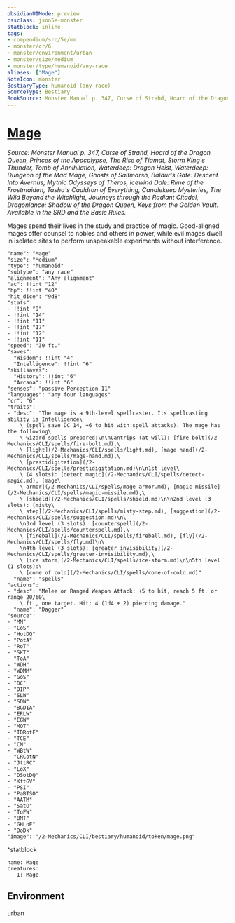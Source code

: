 ```yaml
---
obsidianUIMode: preview
cssclass: json5e-monster
statblock: inline
tags:
- compendium/src/5e/mm
- monster/cr/6
- monster/environment/urban
- monster/size/medium
- monster/type/humanoid/any-race
aliases: ["Mage"]
NoteIcon: monster
BestiaryType: humanoid (any race)
SourceType: Bestiary
BookSource: Monster Manual p. 347, Curse of Strahd, Hoard of the Dragon Queen, Princes of the Apocalypse, The Rise of Tiamat, Storm King's Thunder, Tomb of Annihilation, Waterdeep: Dragon Heist, Waterdeep: Dungeon of the Mad Mage, Ghosts of Saltmarsh, Baldur's Gate: Descent Into Avernus, Mythic Odysseys of Theros, Icewind Dale: Rime of the Frostmaiden, Tasha's Cauldron of Everything, Candlekeep Mysteries, The Wild Beyond the Witchlight, Journeys through the Radiant Citadel, Dragonlance: Shadow of the Dragon Queen, Keys from the Golden Vault. Available in the SRD and the Basic Rules.
---
```

# [Mage](2-Mechanics/CLI/bestiary/humanoid/mage.md)
*Source: Monster Manual p. 347, Curse of Strahd, Hoard of the Dragon Queen, Princes of the Apocalypse, The Rise of Tiamat, Storm King's Thunder, Tomb of Annihilation, Waterdeep: Dragon Heist, Waterdeep: Dungeon of the Mad Mage, Ghosts of Saltmarsh, Baldur's Gate: Descent Into Avernus, Mythic Odysseys of Theros, Icewind Dale: Rime of the Frostmaiden, Tasha's Cauldron of Everything, Candlekeep Mysteries, The Wild Beyond the Witchlight, Journeys through the Radiant Citadel, Dragonlance: Shadow of the Dragon Queen, Keys from the Golden Vault. Available in the SRD and the Basic Rules.*  

Mages spend their lives in the study and practice of magic. Good-aligned mages offer counsel to nobles and others in power, while evil mages dwell in isolated sites to perform unspeakable experiments without interference.

```statblock
"name": "Mage"
"size": "Medium"
"type": "humanoid"
"subtype": "any race"
"alignment": "Any alignment"
"ac": !!int "12"
"hp": !!int "40"
"hit_dice": "9d8"
"stats":
- !!int "9"
- !!int "14"
- !!int "11"
- !!int "17"
- !!int "12"
- !!int "11"
"speed": "30 ft."
"saves":
  "Wisdom": !!int "4"
  "Intelligence": !!int "6"
"skillsaves":
  "History": !!int "6"
  "Arcana": !!int "6"
"senses": "passive Perception 11"
"languages": "any four languages"
"cr": "6"
"traits":
- "desc": "The mage is a 9th-level spellcaster. Its spellcasting ability is Intelligence\
    \ (spell save DC 14, +6 to hit with spell attacks). The mage has the following\
    \ wizard spells prepared:\n\nCantrips (at will): [fire bolt](/2-Mechanics/CLI/spells/fire-bolt.md),\
    \ [light](/2-Mechanics/CLI/spells/light.md), [mage hand](/2-Mechanics/CLI/spells/mage-hand.md),\
    \ [prestidigitation](/2-Mechanics/CLI/spells/prestidigitation.md)\n\n1st level\
    \ (4 slots): [detect magic](/2-Mechanics/CLI/spells/detect-magic.md), [mage\
    \ armor](/2-Mechanics/CLI/spells/mage-armor.md), [magic missile](/2-Mechanics/CLI/spells/magic-missile.md),\
    \ [shield](/2-Mechanics/CLI/spells/shield.md)\n\n2nd level (3 slots): [misty\
    \ step](/2-Mechanics/CLI/spells/misty-step.md), [suggestion](/2-Mechanics/CLI/spells/suggestion.md)\n\
    \n3rd level (3 slots): [counterspell](/2-Mechanics/CLI/spells/counterspell.md),\
    \ [fireball](/2-Mechanics/CLI/spells/fireball.md), [fly](/2-Mechanics/CLI/spells/fly.md)\n\
    \n4th level (3 slots): [greater invisibility](/2-Mechanics/CLI/spells/greater-invisibility.md),\
    \ [ice storm](/2-Mechanics/CLI/spells/ice-storm.md)\n\n5th level (1 slots):\
    \ [cone of cold](/2-Mechanics/CLI/spells/cone-of-cold.md)"
  "name": "spells"
"actions":
- "desc": "Melee or Ranged Weapon Attack: +5 to hit, reach 5 ft. or range 20/60\
    \ ft., one target. Hit: 4 (1d4 + 2) piercing damage."
  "name": "Dagger"
"source":
- "MM"
- "CoS"
- "HotDQ"
- "PotA"
- "RoT"
- "SKT"
- "ToA"
- "WDH"
- "WDMM"
- "GoS"
- "DC"
- "DIP"
- "SLW"
- "SDW"
- "BGDIA"
- "ERLW"
- "EGW"
- "MOT"
- "IDRotF"
- "TCE"
- "CM"
- "WBtW"
- "CRCotN"
- "JttRC"
- "LoX"
- "DSotDQ"
- "KftGV"
- "PSI"
- "PaBTSO"
- "AATM"
- "SatO"
- "ToFW"
- "BMT"
- "GHLoE"
- "DoDk"
"image": "/2-Mechanics/CLI/bestiary/humanoid/token/mage.png"
```
^statblock

```encounter-table
name: Mage
creatures:
 - 1: Mage
```

## Environment

urban
